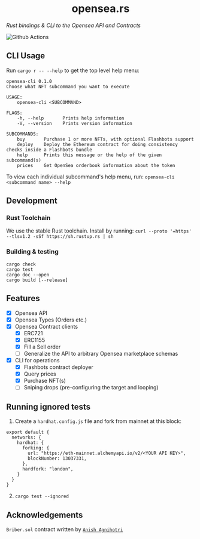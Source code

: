 # <h1 align="center"> opensea.rs </h1>

*Rust bindings & CLI to the Opensea API and Contracts*

![Github Actions](https://github.com/gakonst/opensea-rs/workflows/Tests/badge.svg)

## CLI Usage

Run `cargo r -- --help` to get the top level help menu:

```
opensea-cli 0.1.0
Choose what NFT subcommand you want to execute

USAGE:
    opensea-cli <SUBCOMMAND>

FLAGS:
    -h, --help       Prints help information
    -V, --version    Prints version information

SUBCOMMANDS:
    buy       Purchase 1 or more NFTs, with optional Flashbots support
    deploy    Deploy the Ethereum contract for doing consistency checks inside a Flashbots bundle
    help      Prints this message or the help of the given subcommand(s)
    prices    Get OpenSea orderbook information about the token
```

To view each individual subcommand's help menu, run: `opensea-cli <subcommand name> --help`

## Development

### Rust Toolchain

We use the stable Rust toolchain. Install by running: `curl --proto '=https' --tlsv1.2 -sSf https://sh.rustup.rs | sh`

### Building & testing

```
cargo check
cargo test
cargo doc --open
cargo build [--release]
```

## Features

* [x] Opensea API
* [x] Opensea Types (Orders etc.)
* [x] Opensea Contract clients
    * [x] ERC721
    * [x] ERC1155
    * [x] Fill a Sell order
    * [ ] Generalize the API to arbitrary Opensea marketplace schemas
* [x] CLI for operations
    * [x] Flashbots contract deployer
    * [x] Query prices
    * [x] Purchase NFT(s)
    * [ ] Sniping drops (pre-configuring the target and looping)

## Running ignored tests

1. Create a `hardhat.config.js` file and fork from mainnet at this block:

```
export default {
  networks: {
    hardhat: {
      forking: {
        url: "https://eth-mainnet.alchemyapi.io/v2/<YOUR API KEY>",
        blockNumber: 13037331,
      },
      hardfork: "london",
    }
  }
}
```

2. `cargo test --ignored`


## Acknowledgements

`Briber.sol` contract written by [`Anish Agnihotri`](https://github.com/Anish-Agnihotri/)
